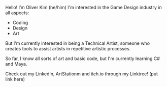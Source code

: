 Hello! I’m Oliver Kim (he/him)
I'm interested in the Game Design industry in all aspects:
  - Coding
  - Design
  - Art

But I'm currently interested in being a Technical Artist,
  someone who creates tools to assist artists in repetitive artistic processes.

So far, I know all sorts of art and basic code,
  but I'm currently learning C# and Maya.

Check out my LinkedIn, ArtStationm and itch.io through my Linktree!
(put link here)

<!---
tokkebee/tokkebee is a ✨ special ✨ repository because its `README.md` (this file) appears on your GitHub profile.
You can click the Preview link to take a look at your changes.
--->
